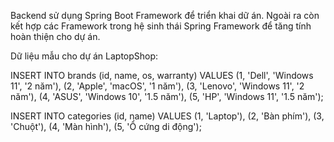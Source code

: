 Backend sử dụng Spring Boot Framework để triển khai dữ án.
Ngoài ra còn kết hợp các Framework trong hệ sinh thái Spring Framework để tăng tính hoàn thiện cho dự án.

Dữ liệu mẫu cho dự án LaptopShop:

INSERT INTO brands (id, name, os, warranty) VALUES (1, 'Dell', 'Windows 11', '2 năm'), 
(2, 'Apple', 'macOS', '1 năm'), 
(3, 'Lenovo', 'Windows 11', '2 năm'), 
(4, 'ASUS', 'Windows 10', '1.5 năm'), 
(5, 'HP', 'Windows 11', '1.5 năm');

INSERT INTO categories (id, name) VALUES (1, 'Laptop'), 
(2, 'Bàn phím'), 
(3, 'Chuột'), 
(4, 'Màn hình'), 
(5, 'Ổ cứng di động');
